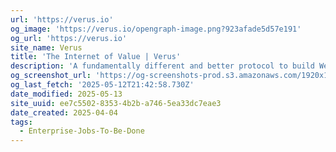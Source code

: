 ```yaml
---
url: 'https://verus.io'
og_image: 'https://verus.io/opengraph-image.png?923afade5d57e191'
og_url: 'https://verus.io'
site_name: Verus
title: 'The Internet of Value | Verus'
description: 'A fundamentally different and better protocol to build Web3, and to empower individuals & communities.'
og_screenshot_url: 'https://og-screenshots-prod.s3.amazonaws.com/1920x1080/80/false/ff982fec81286c3ba6f6a887abe98f542762da0ce14f4dd95600287a48afd7f9.jpeg'
og_last_fetch: '2025-05-12T21:42:58.730Z'
date_modified: 2025-05-13
site_uuid: ee7c5502-8353-4b2b-a746-5ea33dc7eae3
date_created: 2025-04-04
tags:
  - Enterprise-Jobs-To-Be-Done
---
```


